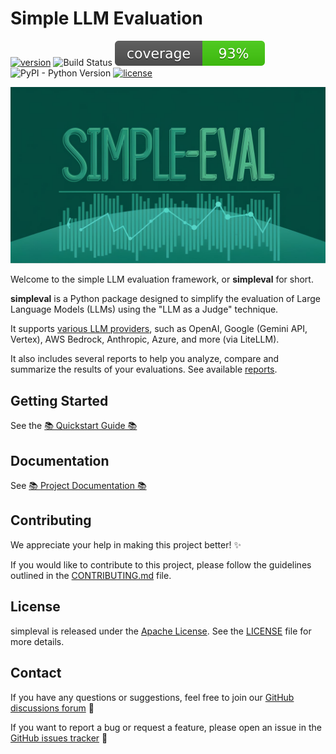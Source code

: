 # Simple LLM Evaluation

[![version](https://img.shields.io/github/v/release/cyberark/simple-llm-eval)](https://pypi.org/project/simpleval/)
![Build Status](https://github.com/cyberark/simple-llm-eval/actions/workflows/ci.yml/badge.svg)
![Code Coverage](https://raw.githubusercontent.com/cyberark/simple-llm-eval/refs/heads/badges/ci/badges/coverage-updated.svg)
![PyPI - Python Version](https://img.shields.io/pypi/pyversions/simpleval)
[![license](https://img.shields.io/badge/license-Apache%202.0-blue?style=flat-square)](https://raw.githubusercontent.com/cyberark/simple-llm-eval/refs/heads/main/LICENSE)

![Simpleval Banner](https://raw.githubusercontent.com/cyberark/simple-llm-eval/main/docs/media/simpleval-banner.jpeg)

Welcome to the simple LLM evaluation framework, or **simpleval** for short.

**simpleval** is a Python package designed to simplify the evaluation of Large Language Models (LLMs) using the "LLM as a Judge" technique.

It supports [various LLM providers](https://cyberark.github.io/simple-llm-eval/latest/getting-started/judge-authentication/), such as OpenAI, Google (Gemini API, Vertex), AWS Bedrock, Anthropic, Azure, and more (via LiteLLM).

It also includes several reports to help you analyze, compare and summarize the results of your evaluations.
See available [reports](https://cyberark.github.io/simple-llm-eval/latest/getting-started/reporting/).

## Getting Started

See the [📚 Quickstart Guide 📚](https://cyberark.github.io/simple-llm-eval/latest/getting-started/quickstart/)

## Documentation

See [📚 Project Documentation 📚](https://cyberark.github.io/simple-llm-eval/)

## Contributing

We appreciate your help in making this project better! ✨

If you would like to contribute to this project, please follow the guidelines outlined in the [CONTRIBUTING.md](https://github.com/cyberark/simple-llm-eval/blob/main/CONTRIBUTING.md) file.

## License

simpleval is released under the [Apache License](https://www.apache.org/licenses/LICENSE-2.0). See the [LICENSE](https://github.com/cyberark/simple-llm-eval/blob/main/LICENSE) file for more details.

## Contact

If you have any questions or suggestions, feel free to join our [GitHub discussions forum](https://github.com/cyberark/simple-llm-eval/discussions) 💬

If you want to report a bug or request a feature, please open an issue in the [GitHub issues tracker](https://github.com/cyberark/simple-llm-eval/issues) 🐛

<br>
